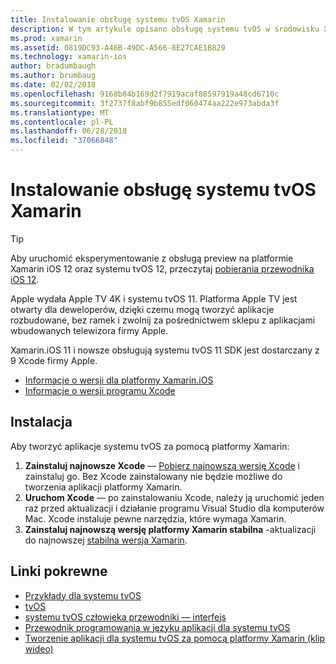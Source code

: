 ```yaml
---
title: Instalowanie obsługę systemu tvOS Xamarin
description: W tym artykule opisano obsługę systemu tvOS w środowisku Xcode 9 i Xamarin.iOS 11 i krótkie instrukcje dotyczące sposobu uzyskać skonfigurowany do opracowywania aplikacji systemu tvOS za pomocą platformy Xamarin.
ms.prod: xamarin
ms.assetid: 0819DC93-A46B-49DC-A566-8E27CAE1B829
ms.technology: xamarin-ios
author: bradumbaugh
ms.author: brumbaug
ms.date: 02/02/2018
ms.openlocfilehash: 9168b84b169d2f7919acaf88597919a48cd6710c
ms.sourcegitcommit: 3f2737f8abf9b855edf060474aa222e973abda3f
ms.translationtype: MT
ms.contentlocale: pl-PL
ms.lasthandoff: 06/28/2018
ms.locfileid: "37066848"
---
```

# <a name="installing-tvos-support-in-xamarin"></a>Instalowanie obsługę systemu tvOS Xamarin

> [!TIP]
> Aby uruchomić eksperymentowanie z obsługą preview na platformie Xamarin iOS 12 oraz systemu tvOS 12, przeczytaj [pobierania przewodnika iOS 12](~/ios/platform/introduction-to-ios12/get-started.md).

Apple wydała Apple TV 4K i systemu tvOS 11. Platforma Apple TV jest otwarty dla deweloperów, dzięki czemu mogą tworzyć aplikacje rozbudowane, bez ramek i zwolnij za pośrednictwem sklepu z aplikacjami wbudowanych telewizora firmy Apple.

Xamarin.iOS 11 i nowsze obsługują systemu tvOS 11 SDK jest dostarczany z 9 Xcode firmy Apple.

- [Informacje o wersji dla platformy Xamarin.iOS](https://developer.xamarin.com/releases/ios/)
- [Informacje o wersji programu Xcode](https://developer.apple.com/library/content/releasenotes/DeveloperTools/RN-Xcode/Chapters/Introduction.html#//apple_ref/doc/uid/TP40001051-CH1-SW876)

## <a name="installation"></a>Instalacja

Aby tworzyć aplikacje systemu tvOS za pomocą platformy Xamarin:

1. **Zainstaluj najnowsze Xcode** — [Pobierz najnowszą wersję Xcode](https://developer.apple.com/xcode/download/) i zainstaluj go. Bez Xcode zainstalowany nie będzie możliwe do tworzenia aplikacji platformy Xamarin. 
2. **Uruchom Xcode** — po zainstalowaniu Xcode, należy ją uruchomić jeden raz przed aktualizacji i działanie programu Visual Studio dla komputerów Mac. Xcode instaluje pewne narzędzia, które wymaga Xamarin.
3. **Zainstaluj najnowszą wersję platformy Xamarin stabilna** -aktualizacji do najnowszej [stabilna wersja Xamarin](https://developer.xamarin.com/recipes/cross-platform/ide/change_updates_channel/).

## <a name="related-links"></a>Linki pokrewne

- [Przykłady dla systemu tvOS](https://developer.xamarin.com/samples/tvos/all/)
- [tvOS](https://developer.apple.com/tvos/)
- [systemu tvOS człowieka przewodniki — interfejs](https://developer.apple.com/tvos/human-interface-guidelines/)
- [Przewodnik programowania w języku aplikacji dla systemu tvOS](https://developer.apple.com/library/prerelease/tvos/documentation/General/Conceptual/AppleTV_PG/)
- [Tworzenie aplikacji dla systemu tvOS za pomocą platformy Xamarin (klip wideo)](https://university.xamarin.com/lightninglectures/tvos-with-xamarin)
